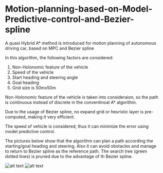 # Motion-planning-based-on-Model-Predictive-control-and-Bezier-spline
A quasi Hybrid A* method is introduced for motion planning of autonomous driving car, based on MPC and Bezier spline 

In this algorithm, the following factors are considered:

1. Non-Holonomic feature of the vehicle
2. Speed of the vehicle
3. Start heading and steering angle
4. Goal heading
5. Grid size is 50mx50m

Non-Holonomic feature of the vehicle is taken into consideraion, so the path is continuous instead of discrete in the
conventinoal A* algorithm.

Due to the usage of Bezier spline, no expand grid or heuristic layer is pre-computed, making it very efficient.

The speed of vehicle is considered, thus it can minimize the error using model predictive control.

The pictures below show that the algorithm can plan a path according the starting/goal heading and steering.
Also it can avoid obstacles and manage to return to Bezier spline as the reference path.
The search tree (green dotted lines) is pruned due to the advantage of th Bezier spline.

![alt text](https://github.com/paulyehtw/Motion-planning-based-on-Model-Predictive-control-and-Bezier-spline/blob/master/Obstacle_Avoid.png)
![alt text](https://github.com/paulyehtw/Motion-planning-based-on-Model-Predictive-control-and-Bezier-spline/blob/master/Search_Tree.png)
